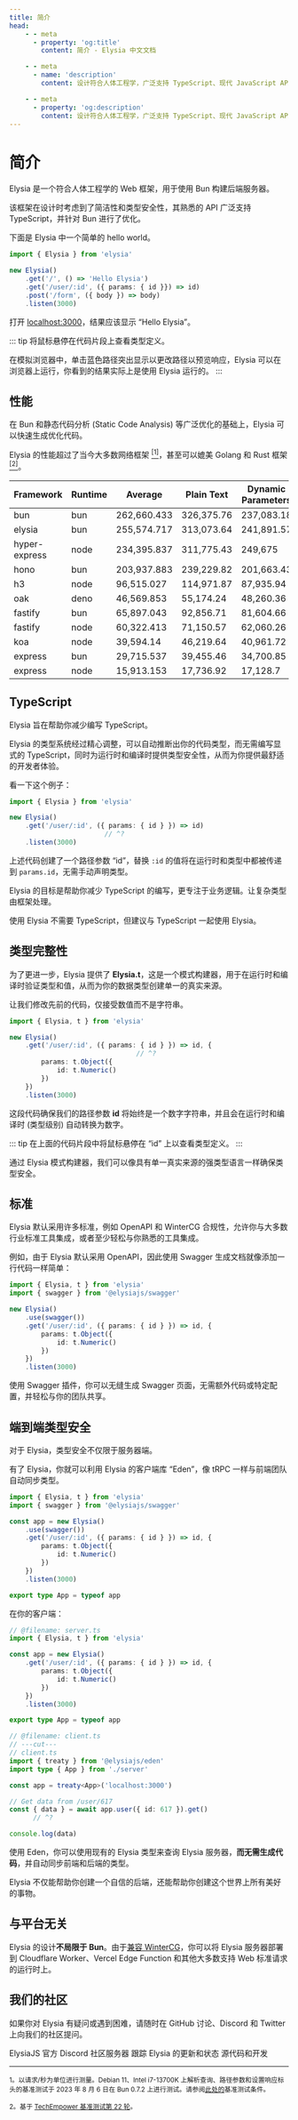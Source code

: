 ```yaml
---
title: 简介
head:
    - - meta
      - property: 'og:title'
        content: 简介 - Elysia 中文文档

    - - meta
      - name: 'description'
        content: 设计符合人体工程学，广泛支持 TypeScript、现代 JavaScript API，并针对 Bun 进行了优化。提供独特的统一类型体验和端到端类型安全，同时保持出色的性能。

    - - meta
      - property: 'og:description'
        content: 设计符合人体工程学，广泛支持 TypeScript、现代 JavaScript API，并针对 Bun 进行了优化。提供独特的统一类型体验和端到端类型安全，同时保持出色的性能。
---
```


<script setup>
import Card from '../components/nearl/card.vue'
import Deck from '../components/nearl/card-deck.vue'
import Playground from '../components/nearl/playground.vue'

import { Elysia } from 'elysia'

const demo1 = new Elysia()
    .get('/', 'Hello Elysia')
    .get('/user/:id', ({ params: { id }}) => id)
    .post('/form', ({ body }) => body)

const demo2 = new Elysia()
    .get('/user/:id', ({ params: { id }}) => id)
    .get('/user/abc', () => 'abc')
</script>

# 简介
Elysia 是一个符合人体工程学的 Web 框架，用于使用 Bun 构建后端服务器。

该框架在设计时考虑到了简洁性和类型安全性，其熟悉的 API 广泛支持 TypeScript，并针对 Bun 进行了优化。

下面是 Elysia 中一个简单的 hello world。

```typescript twoslash
import { Elysia } from 'elysia'

new Elysia()
    .get('/', () => 'Hello Elysia')
    .get('/user/:id', ({ params: { id }}) => id)
    .post('/form', ({ body }) => body)
    .listen(3000)
```

打开 [localhost:3000](http://localhost:3000/)，结果应该显示 “Hello Elysia”。

<Playground 
    :elysia="demo1"
    :alias="{
        '/user/:id': '/user/1'
    }"
    :mock="{
        '/user/:id': {
            GET: '1'
        },
        '/form': {
            POST: JSON.stringify({
                hello: 'Elysia'
            })
        }
    }" 
/>

::: tip
将鼠标悬停在代码片段上查看类型定义。

在模拟浏览器中，单击蓝色路径突出显示以更改路径以预览响应，Elysia 可以在浏览器上运行，你看到的结果实际上是使用 Elysia 运行的。
:::

## 性能

在 Bun 和静态代码分析 (Static Code Analysis) 等广泛优化的基础上，Elysia 可以快速生成优化代码。

Elysia 的性能超过了当今大多数网络框架 <a href="#ref-1"><sup>[1]</sup></a>，甚至可以媲美 Golang 和 Rust 框架 <a href="#ref-2"><sup>[2]</sup></a>。

| Framework     | Runtime | Average     | Plain Text | Dynamic Parameters | JSON Body  |
| ------------- | ------- | ----------- | ---------- | ------------------ | ---------- |
| bun           | bun     | 262,660.433 | 326,375.76 | 237,083.18         | 224,522.36 |
| elysia        | bun     | 255,574.717 | 313,073.64 | 241,891.57         | 211,758.94 |
| hyper-express | node    | 234,395.837 | 311,775.43 | 249,675            | 141,737.08 |
| hono          | bun     | 203,937.883 | 239,229.82 | 201,663.43         | 170,920.4  |
| h3            | node    | 96,515.027  | 114,971.87 | 87,935.94          | 86,637.27  |
| oak           | deno    | 46,569.853  | 55,174.24  | 48,260.36          | 36,274.96  |
| fastify       | bun     | 65,897.043  | 92,856.71  | 81,604.66          | 23,229.76  |
| fastify       | node    | 60,322.413  | 71,150.57  | 62,060.26          | 47,756.41  |
| koa           | node    | 39,594.14   | 46,219.64  | 40,961.72          | 31,601.06  |
| express       | bun     | 29,715.537  | 39,455.46  | 34,700.85          | 14,990.3   |
| express       | node    | 15,913.153  | 17,736.92  | 17,128.7           | 12,873.84  |

## TypeScript

Elysia 旨在帮助你减少编写 TypeScript。

Elysia 的类型系统经过精心调整，可以自动推断出你的代码类型，而无需编写显式的 TypeScript，同时为运行时和编译时提供类型安全性，从而为你提供最舒适的开发者体验。

看一下这个例子：

```typescript twoslash
import { Elysia } from 'elysia'

new Elysia()
    .get('/user/:id', ({ params: { id } }) => id)
                        // ^?
    .listen(3000)
```

上述代码创建了一个路径参数 “id”，替换 `:id` 的值将在运行时和类型中都被传递到 `params.id`，无需手动声明类型。

<Playground 
    :elysia="demo2"
    :alias="{
        '/user/:id': '/user/123'
    }"
    :mock="{
        '/user/:id': {
            GET: '123'
        },
    }" 
/>

Elysia 的目标是帮助你减少 TypeScript 的编写，更专注于业务逻辑。让复杂类型由框架处理。

使用 Elysia 不需要 TypeScript，但建议与 TypeScript 一起使用 Elysia。

## 类型完整性

为了更进一步，Elysia 提供了 **Elysia.t**，这是一个模式构建器，用于在运行时和编译时验证类型和值，从而为你的数据类型创建单一的真实来源。

让我们修改先前的代码，仅接受数值而不是字符串。

```typescript twoslash
import { Elysia, t } from 'elysia'

new Elysia()
    .get('/user/:id', ({ params: { id } }) => id, {
                                // ^?
        params: t.Object({
            id: t.Numeric()
        })
    })
    .listen(3000)
```

这段代码确保我们的路径参数 **id** 将始终是一个数字字符串，并且会在运行时和编译时 (类型级别) 自动转换为数字。

::: tip
在上面的代码片段中将鼠标悬停在 “id” 上以查看类型定义。
:::

通过 Elysia 模式构建器，我们可以像具有单一真实来源的强类型语言一样确保类型安全。

## 标准

Elysia 默认采用许多标准，例如 OpenAPI 和 WinterCG 合规性，允许你与大多数行业标准工具集成，或者至少轻松与你熟悉的工具集成。

例如，由于 Elysia 默认采用 OpenAPI，因此使用 Swagger 生成文档就像添加一行代码一样简单：

```typescript twoslash
import { Elysia, t } from 'elysia'
import { swagger } from '@elysiajs/swagger'

new Elysia()
    .use(swagger())
    .get('/user/:id', ({ params: { id } }) => id, {
        params: t.Object({
            id: t.Numeric()
        })
    })
    .listen(3000)
```

使用 Swagger 插件，你可以无缝生成 Swagger 页面，无需额外代码或特定配置，并轻松与你的团队共享。

## 端到端类型安全

对于 Elysia，类型安全不仅限于服务器端。

有了 Elysia，你就可以利用 Elysia 的客户端库 “Eden”，像 tRPC 一样与前端团队自动同步类型。

```typescript twoslash
import { Elysia, t } from 'elysia'
import { swagger } from '@elysiajs/swagger'

const app = new Elysia()
    .use(swagger())
    .get('/user/:id', ({ params: { id } }) => id, {
        params: t.Object({
            id: t.Numeric()
        })
    })
    .listen(3000)

export type App = typeof app
```

在你的客户端：

```typescript twoslash
// @filename: server.ts
import { Elysia, t } from 'elysia'

const app = new Elysia()
    .get('/user/:id', ({ params: { id } }) => id, {
        params: t.Object({
            id: t.Numeric()
        })
    })
    .listen(3000)

export type App = typeof app

// @filename: client.ts
// ---cut---
// client.ts
import { treaty } from '@elysiajs/eden'
import type { App } from './server'

const app = treaty<App>('localhost:3000')

// Get data from /user/617
const { data } = await app.user({ id: 617 }).get()
      // ^?

console.log(data)
```

使用 Eden，你可以使用现有的 Elysia 类型来查询 Elysia 服务器，**而无需生成代码**，并自动同步前端和后端的类型。

Elysia 不仅能帮助你创建一个自信的后端，还能帮助你创建这个世界上所有美好的事物。

## 与平台无关

Elysia 的设计**不局限于 Bun**。由于[兼容 WinterCG](https://wintercg.org/)，你可以将 Elysia 服务器部署到 Cloudflare Worker、Vercel Edge Function 和其他大多数支持 Web 标准请求的运行时上。

## 我们的社区

如果你对 Elysia 有疑问或遇到困难，请随时在 GitHub 讨论、Discord 和 Twitter 上向我们的社区提问。

<Deck>
    <Card title="Discord" href="https://discord.gg/eaFJ2KDJck">
        ElysiaJS 官方 Discord 社区服务器
    </Card>
    <Card title="Twitter" href="https://twitter.com/elysiajs">
        跟踪 Elysia 的更新和状态
    </Card>
    <Card title="GitHub" href="https://github.com/elysiajs">
        源代码和开发
    </Card>
</Deck>

---

<small id="ref-1">1。以请求/秒为单位进行测量。Debian 11、Intel i7-13700K 上解析查询、路径参数和设置响应标头的基准测试于 2023 年 8 月 6 日在 Bun 0.7.2 上进行测试。请参阅[此处的](https://github.com/SaltyAom/bun-http-framework-benchmark/tree/c7e26fe3f1bfee7ffbd721dbade10ad72a0a14ab#results)基准测试条件。</small>

<small id="ref-2">2。基于 [TechEmpower 基准测试第 22 轮](https://www.techempower.com/benchmarks/#section=data-r22&hw=ph&test=composite)。</small>
